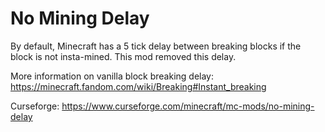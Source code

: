 # No Mining Delay

By default, Minecraft has a 5 tick delay between breaking blocks if the block is not insta-mined. This mod removed this delay.

More information on vanilla block breaking delay:
https://minecraft.fandom.com/wiki/Breaking#Instant_breaking

Curseforge: https://www.curseforge.com/minecraft/mc-mods/no-mining-delay